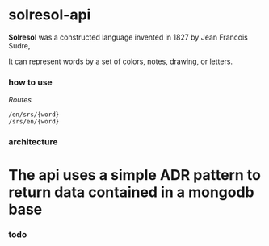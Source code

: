 # solresol-api

**Solresol** was a constructed language invented in 1827 by Jean Francois Sudre,

It can represent words by a set of colors, notes, drawing, or letters.

### how to use

*Routes*

```
/en/srs/{word}
/srs/en/{word}
```

### architecture

# The api uses a simple ADR pattern to return data contained in a mongodb base

### todo

